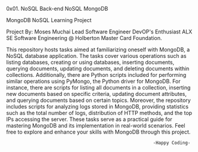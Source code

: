 0x01. NoSQL Back-end NoSQL MongoDB

MongoDB NoSQL Learning Project

Project By: Moses Muchai Lead Software Engineer DevOP's Enthusiast ALX SE Software Engineering @ Holberton Master Card Foundation.

This repository hosts tasks aimed at familiarizing oneself with MongoDB, a NoSQL database application. The tasks cover various operations such as listing databases, creating or using databases, inserting documents, querying documents, updating documents, and deleting documents within collections. Additionally, there are Python scripts included for performing similar operations using PyMongo, the Python driver for MongoDB. For instance, there are scripts for listing all documents in a collection, inserting new documents based on specific criteria, updating document attributes, and querying documents based on certain topics. Moreover, the repository includes scripts for analyzing logs stored in MongoDB, providing statistics such as the total number of logs, distribution of HTTP methods, and the top IPs accessing the server. These tasks serve as a practical guide for mastering MongoDB and its implementation in real-world scenarios. Feel free to explore and enhance your skills with MongoDB through this project.

                                                           -Happy Coding-
